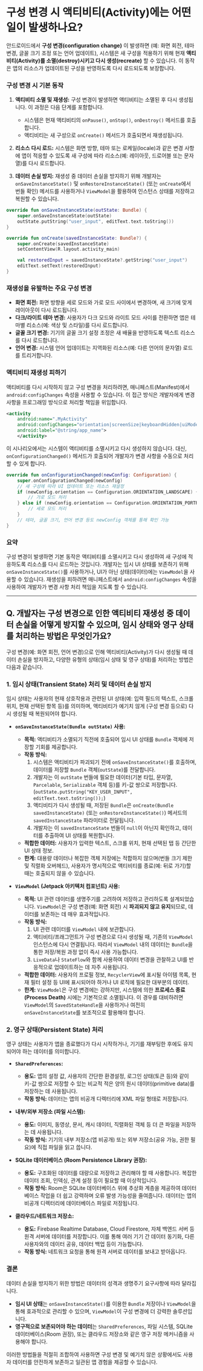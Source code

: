 # 구성 변경 시 액티비티(Activity)에는 어떤 일이 발생하나요?

안드로이드에서 **구성 변경(configuration change)** 이 발생하면 (예: 화면 회전, 테마 변경, 글꼴 크기 조정 또는 언어 업데이트), 시스템은 새 구성을 적용하기 위해 현재 **액티비티(Activity)를 소멸(destroy)시키고 다시 생성(recreate)** 할 수 있습니다. 이 동작은 앱의 리소스가 업데이트된 구성을 반영하도록 다시 로드되도록 보장합니다.

### 구성 변경 시 기본 동작

1.  **액티비티 소멸 및 재생성:** 구성 변경이 발생하면 액티비티는 소멸된 후 다시 생성됩니다. 이 과정은 다음 단계를 포함합니다.
    * 시스템은 현재 액티비티의 `onPause()`, `onStop()`, `onDestroy()` 메서드를 호출합니다.
    * 액티비티는 새 구성으로 `onCreate()` 메서드가 호출되면서 재생성됩니다.

2.  **리소스 다시 로드:** 시스템은 화면 방향, 테마 또는 로케일(locale)과 같은 변경 사항에 앱이 적응할 수 있도록 새 구성에 따라 리소스(예: 레이아웃, 드로어블 또는 문자열)를 다시 로드합니다.

3.  **데이터 손실 방지:** 재생성 중 데이터 손실을 방지하기 위해 개발자는 `onSaveInstanceState()` 및 `onRestoreInstanceState()` (또는 `onCreate`에서 번들 확인) 메서드를 사용하거나 `ViewModel`을 활용하여 인스턴스 상태를 저장하고 복원할 수 있습니다.

```kotlin
override fun onSaveInstanceState(outState: Bundle) {
    super.onSaveInstanceState(outState)
    outState.putString("user_input", editText.text.toString())
}

override fun onCreate(savedInstanceState: Bundle?) {
    super.onCreate(savedInstanceState)
    setContentView(R.layout.activity_main)

    val restoredInput = savedInstanceState?.getString("user_input")
    editText.setText(restoredInput)
}
```

### 재생성을 유발하는 주요 구성 변경

* **화면 회전:** 화면 방향을 세로 모드와 가로 모드 사이에서 변경하며, 새 크기에 맞게 레이아웃이 다시 로드됩니다.
* **다크/라이트 테마 변경:** 사용자가 다크 모드와 라이트 모드 사이를 전환하면 앱은 테마별 리소스(예: 색상 및 스타일)를 다시 로드합니다.
* **글꼴 크기 변경:** 기기의 글꼴 크기 설정 조정은 새 배율을 반영하도록 텍스트 리소스를 다시 로드합니다.
* **언어 변경:** 시스템 언어 업데이트는 지역화된 리소스(예: 다른 언어의 문자열) 로드를 트리거합니다.

### 액티비티 재생성 피하기

액티비티를 다시 시작하지 않고 구성 변경을 처리하려면, 매니페스트(Manifest)에서 `android:configChanges` 속성을 사용할 수 있습니다. 이 접근 방식은 개발자에게 변경 사항을 프로그래밍 방식으로 처리할 책임을 위임합니다.

```xml
<activity
    android:name=".MyActivity"
    android:configChanges="orientation|screenSize|keyboardHidden|uiMode|fontScale|locale"
    android:label="@string/app_name">
    </activity>
```

이 시나리오에서는 시스템이 액티비티를 소멸시키고 다시 생성하지 않습니다. 대신, `onConfigurationChanged()` 메서드가 호출되어 개발자가 변경 사항을 수동으로 처리할 수 있게 합니다.

```kotlin
override fun onConfigurationChanged(newConfig: Configuration) {
    super.onConfigurationChanged(newConfig)
    // 새 구성에 따라 UI 업데이트 또는 리소스 재설정
    if (newConfig.orientation == Configuration.ORIENTATION_LANDSCAPE) {
        // 가로 모드 처리
    } else if (newConfig.orientation == Configuration.ORIENTATION_PORTRAIT) {
        // 세로 모드 처리
    }
    // 테마, 글꼴 크기, 언어 변경 등도 newConfig 객체를 통해 확인 가능
}
```

### 요약

구성 변경이 발생하면 기본 동작은 액티비티를 소멸시키고 다시 생성하여 새 구성에 적응하도록 리소스를 다시 로드하는 것입니다. 개발자는 임시 UI 상태를 보존하기 위해 `onSaveInstanceState()`를 사용하거나, UI가 아닌 상태(데이터)에는 `ViewModel`을 사용할 수 있습니다. 재생성을 피하려면 매니페스트에서 `android:configChanges` 속성을 사용하여 개발자가 변경 사항 처리 책임을 지도록 할 수 있습니다.

---

## Q. 개발자는 구성 변경으로 인한 액티비티 재생성 중 데이터 손실을 어떻게 방지할 수 있으며, 임시 상태와 영구 상태를 처리하는 방법은 무엇인가요?

구성 변경(예: 화면 회전, 언어 변경)으로 인해 액티비티(Activity)가 다시 생성될 때 데이터 손실을 방지하고, 다양한 유형의 상태(임시 상태 및 영구 상태)를 처리하는 방법은 다음과 같습니다.

### 1. 임시 상태(Transient State) 처리 및 데이터 손실 방지

임시 상태는 사용자의 현재 상호작용과 관련된 UI 상태(예: 입력 필드의 텍스트, 스크롤 위치, 현재 선택된 항목 등)를 의미하며, 액티비티가 예기치 않게 (구성 변경 등으로) 다시 생성될 때 복원되어야 합니다.

* **`onSaveInstanceState(Bundle outState)` 사용:**
    * **목적:** 액티비티가 소멸되기 직전에 호출되어 임시 UI 상태를 `Bundle` 객체에 저장할 기회를 제공합니다.
    * **작동 방식:**
        1.  시스템은 액티비티가 파괴되기 전에 `onSaveInstanceState()`를 호출하며, 데이터를 저장할 `Bundle` 객체(`outState`)를 전달합니다.
        2.  개발자는 이 `outState` 번들에 필요한 데이터(기본 타입, 문자열, `Parcelable`, `Serializable` 객체 등)를 키-값 쌍으로 저장합니다. (`outState.putString("KEY_USER_INPUT", editText.text.toString());`)
        3.  액티비티가 다시 생성될 때, 저장된 `Bundle`은 `onCreate(Bundle savedInstanceState)` (또는 `onRestoreInstanceState()`) 메서드의 `savedInstanceState` 파라미터로 전달됩니다.
        4.  개발자는 이 `savedInstanceState` 번들이 `null`이 아닌지 확인하고, 데이터를 추출하여 UI 상태를 복원합니다.
    * **적합한 데이터:** 사용자가 입력한 텍스트, 스크롤 위치, 현재 선택된 탭 등 간단한 UI 상태 정보.
    * **한계:** 대용량 데이터나 복잡한 객체 저장에는 적합하지 않으며(번들 크기 제한 및 직렬화 오버헤드), 사용자가 명시적으로 액티비티를 종료(예: 뒤로 가기)할 때는 호출되지 않을 수 있습니다.

* **`ViewModel` (Jetpack 아키텍처 컴포넌트) 사용:**
    * **목적:** UI 관련 데이터를 생명주기를 고려하여 저장하고 관리하도록 설계되었습니다. `ViewModel`은 구성 변경(예: 화면 회전) 시 **파괴되지 않고 유지**되므로, 데이터를 보존하는 데 매우 효과적입니다.
    * **작동 방식:**
        1.  UI 관련 데이터를 `ViewModel` 내에 보관합니다.
        2.  액티비티/프래그먼트가 구성 변경으로 다시 생성될 때, 기존의 `ViewModel` 인스턴스에 다시 연결됩니다. 따라서 `ViewModel` 내의 데이터는 `Bundle`을 통한 저장/복원 과정 없이 즉시 사용 가능합니다.
        3.  `LiveData`나 `StateFlow`와 함께 사용하여 데이터 변경을 관찰하고 UI를 반응적으로 업데이트하는 데 자주 사용됩니다.
    * **적합한 데이터:** 사용자의 프로필 정보, `RecyclerView`에 표시될 아이템 목록, 현재 필터 설정 등 UI에 표시되어야 하거나 UI 로직에 필요한 대부분의 데이터.
    * **한계:** `ViewModel`은 구성 변경에는 강하지만, 시스템에 의한 **프로세스 종료(Process Death)** 시에는 기본적으로 소멸됩니다. 이 경우를 대비하려면 `ViewModel`의 `SavedStateHandle`을 사용하거나 여전히 `onSaveInstanceState`를 보조적으로 활용해야 합니다.

### 2. 영구 상태(Persistent State) 처리

영구 상태는 사용자가 앱을 종료했다가 다시 시작하거나, 기기를 재부팅한 후에도 유지되어야 하는 데이터를 의미합니다.

* **`SharedPreferences`:**
    * **용도:** 앱의 설정 값, 사용자의 간단한 환경설정, 로그인 상태(토큰 등)와 같이 키-값 쌍으로 저장할 수 있는 비교적 적은 양의 원시 데이터(primitive data)를 저장하는 데 사용됩니다.
    * **작동 방식:** 데이터는 앱의 비공개 디렉터리에 XML 파일 형태로 저장됩니다.

* **내부/외부 저장소 (파일 시스템):**
    * **용도:** 이미지, 동영상, 문서, 캐시 데이터, 직렬화된 객체 등 더 큰 파일을 저장하는 데 사용됩니다.
    * **작동 방식:** 기기의 내부 저장소(앱 비공개) 또는 외부 저장소(공유 가능, 권한 필요)에 직접 파일을 읽고 씁니다.

* **SQLite 데이터베이스 (Room Persistence Library 권장):**
    * **용도:** 구조화된 데이터를 대량으로 저장하고 관리해야 할 때 사용합니다. 복잡한 데이터 조회, 인덱싱, 관계 설정 등이 필요할 때 이상적입니다.
    * **작동 방식:** Room은 SQLite 데이터베이스 위에 추상화 계층을 제공하여 데이터베이스 작업을 더 쉽고 강력하며 오류 발생 가능성을 줄여줍니다. 데이터는 앱의 비공개 디렉터리에 데이터베이스 파일로 저장됩니다.

* **클라우드/네트워크 저장소:**
    * **용도:** Firebase Realtime Database, Cloud Firestore, 자체 백엔드 서버 등 원격 서버에 데이터를 저장합니다. 이를 통해 여러 기기 간 데이터 동기화, 다른 사용자와의 데이터 공유, 데이터 백업 등이 가능합니다.
    * **작동 방식:** 네트워크 요청을 통해 원격 서버로 데이터를 보내고 받아옵니다.

### 결론

데이터 손실을 방지하기 위한 방법은 데이터의 성격과 생명주기 요구사항에 따라 달라집니다.
* **임시 UI 상태**는 `onSaveInstanceState()`를 이용한 `Bundle` 저장이나 `ViewModel`을 통해 효과적으로 관리할 수 있으며, `ViewModel`이 구성 변경에 더 강력한 솔루션입니다.
* **영구적으로 보존되어야 하는 데이터**는 `SharedPreferences`, 파일 시스템, SQLite 데이터베이스(Room 권장), 또는 클라우드 저장소와 같은 영구 저장 메커니즘을 사용해야 합니다.

이러한 방법들을 적절히 조합하여 사용하면 구성 변경 및 예기치 않은 상황에서도 사용자 데이터를 안전하게 보존하고 일관된 앱 경험을 제공할 수 있습니다.